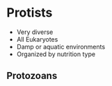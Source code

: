 # Protists
- Very diverse
- All Eukaryotes
- Damp or aquatic environments
- Organized by nutrition type

## Protozoans
